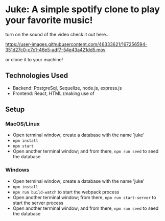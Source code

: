 # Juke: A simple spotify clone to play your favorite music!

turn on the sound of the video check it out here... 

https://user-images.githubusercontent.com/46333621/167256594-351d27c0-c7c1-46e5-adf7-54e43a421dd5.mov

or clone it to your machine! 

Technologies Used
------
- Backend: PostgreSql, Sequelize, node.js, express.js
- Frontend: React, HTML (making use of  <audio> element), Javascript, CSS


## Setup

### MacOS/Linux

- Open terminal window; create a database with the name 'juke'
- `npm install`
- `npm start`
- Open another terminal window; and from there, `npm run seed` to seed the database

### Windows

- Open terminal window; create a database with the name 'juke'
- `npm install`
- `npm run build-watch` to start the webpack process
- Open another terminal window; from there, `npm run start-server` to start the server process
- Open another terminal window; and from there, `npm run seed` to seed the database
